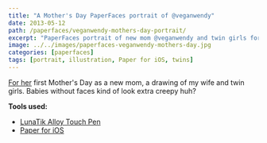 ```yaml
---
title: "A Mother's Day PaperFaces portrait of @veganwendy"
date: 2013-05-12
path: /paperfaces/veganwendy-mothers-day-portrait/
excerpt: "PaperFaces portrait of new mom @veganwendy and twin girls for Mother's Day."
image: ../../images/paperfaces-veganwendy-mothers-day.jpg
categories: [paperfaces]
tags: [portrait, illustration, Paper for iOS, twins]
---
```


[For her](http://2littlerosebuds.com) first Mother's Day as a new mom, a drawing of my wife and twin girls. Babies without faces kind of look extra creepy huh?

**Tools used:**

- [LunaTik Alloy Touch Pen](https://www.amazon.com/gp/product/B00821TR7G/ref=as_li_ss_tl?ie=UTF8&tag=mademist-20&linkCode=as2&camp=1789&creative=390957&creativeASIN=B00821TR7G)
- [Paper for iOS](https://paper.bywetransfer.com/)
